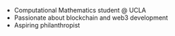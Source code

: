 - Computational Mathematics student @ UCLA
- Passionate about blockchain and web3 development
- Aspiring philanthropist

